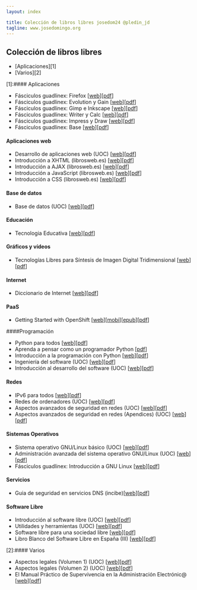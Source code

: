 ```yaml
---
layout: index

title: Colección de libros libres josedom24 @pledin_jd
tagline: www.josedomingo.org
---
```

## Colección de libros libres

* [Aplicaciones][1]
* [Varios][2]

[1]:#### Aplicaciones 

* Fásciculos guadlinex: Firefox [[web](http://www.guadalinex.org/mas-programas/descargas/documentos-de-guadalinex/fasciculos)][[pdf](https://dl.dropboxusercontent.com/u/620873/Libros/Aplicaciones/2-Firefox.pdf)]
* Fásciculos guadlinex: Evolution y Gain [[web](http://www.guadalinex.org/mas-programas/descargas/documentos-de-guadalinex/fasciculos)][[pdf](https://dl.dropboxusercontent.com/u/620873/Libros/Aplicaciones/3-Evolution_y_Gaim.pdf)]
* Fásciculos guadlinex: Gimp e Inkscape [[web](http://www.guadalinex.org/mas-programas/descargas/documentos-de-guadalinex/fasciculos)][[pdf](https://dl.dropboxusercontent.com/u/620873/Libros/Aplicaciones/4-Gimp_e_Inkscape.pdf)]
* Fásciculos guadlinex: Writer y Calc [[web](http://www.guadalinex.org/mas-programas/descargas/documentos-de-guadalinex/fasciculos)][[pdf](https://dl.dropboxusercontent.com/u/620873/Libros/Aplicaciones/5-Writer_y_Calc.pdf)]
* Fásciculos guadlinex: Impress y Draw [[web](http://www.guadalinex.org/mas-programas/descargas/documentos-de-guadalinex/fasciculos)][[pdf](https://dl.dropboxusercontent.com/u/620873/Libros/Aplicaciones/6-Impress_y_Draw.pdf)]
* Fásciculos guadlinex: Base [[web](http://www.guadalinex.org/mas-programas/descargas/documentos-de-guadalinex/fasciculos)][[pdf](https://dl.dropboxusercontent.com/u/620873/Libros/Aplicaciones/7-Base.pdf)]

#### Aplicaciones web

* Desarrollo de aplicaciones web (UOC) [[web](http://openaccess.uoc.edu/webapps/o2/handle/10609/33?locale=es)][[pdf](https://dl.dropboxusercontent.com/u/620873/Libros/Aplicaciones%20Web/desarrollo%20de%20aplicaciones%20web.pdf)]
* Introducción a XHTML (librosweb.es) [[web](http://www.librosweb.es/xhtml/index.html)][[pdf](https://dl.dropboxusercontent.com/u/620873/Libros/Aplicaciones%20Web/introduccion_a_xhtml.pdf)]
* Introducción a AJAX (librosweb.es) [[web](http://www.librosweb.es/ajax/index.html)][[pdf](https://dl.dropboxusercontent.com/u/620873/Libros/Aplicaciones%20Web/introduccion_ajax.pdf)]
* Introducción a JavaScript (librosweb.es) [[web](http://www.librosweb.es/javascript/index.html)][[pdf](https://dl.dropboxusercontent.com/u/620873/Libros/Aplicaciones%20Web/introduccion_javascript.pdf)]
* Introducción a CSS (librosweb.es) [[web](http://www.librosweb.es/css/index.html)][[pdf](https://dl.dropboxusercontent.com/u/620873/Libros/Aplicaciones%20Web/introduccion_css.pdf)]


#### Base de datos

* Base de datos (UOC) [[web](http://openaccess.uoc.edu/webapps/o2/handle/10609/33?locale=es)][[pdf](https://dl.dropboxusercontent.com/u/620873/Libros/Base%20de%20Datos/basededatos.pdf)]


#### Educación

* Tecnologia Educativa [[web](http://ordenadoresenelaula.blogspot.com.es/2009/01/ebook-sobre-tecnologia-educativa_07.html)][[pdf](https://dl.dropboxusercontent.com/u/620873/Libros/Educaci%C3%B3n/ebookte.pdf)]

#### Gráficos y vídeos

*  	Tecnologías Libres para Síntesis de Imagen Digital Tridimensional [[web](http://www.inf-cr.uclm.es/www/cglez/index.php?lang=es&sec=home)][[pdf](https://dl.dropboxusercontent.com/u/620873/Libros/Gr%C3%A1ficos%20y%20v%C3%ADdeos/blendiberia2006.pdf)]

#### Internet

* Diccionario de Internet [[web](http://www.jorgeontalba.es/diccionario-de-internet.htm)][[pdf](https://dl.dropboxusercontent.com/u/620873/Libros/Internet/diccionario-de-internet-jorge-ontalba.pdf)]

#### PaaS

* Getting Started with OpenShift [[web](https://blog.openshift.com/announcing-a-new-book-getting-started-with-openshift-a-guide-for-impatient-beginners/)][[mobi](https://dl.dropboxusercontent.com/u/620873/Libros/PaaS/Getting_Started_with_OpenShift_eBook/Getting_Started_with_OpenShift.mobi)][[epub](https://dl.dropboxusercontent.com/u/620873/Libros/PaaS/Getting_Started_with_OpenShift_eBook/Getting_Started_with_OpenShift.epub)][[pdf](https://dl.dropboxusercontent.com/u/620873/Libros/PaaS/Getting_Started_with_OpenShift_eBook/Getting_Started_with_OpenShift.pdf)]

####Programación

* Python para todos [[web](http://mundogeek.net/tutorial-python/)][[pdf](https://dl.dropboxusercontent.com/u/620873/Libros/Programaci%C3%B3n/Python%20para%20todos.pdf)]
* Aprenda a pensar como un programador Python [[pdf](https://dl.dropboxusercontent.com/u/620873/Libros/Programaci%C3%B3n/aprenda-a-pensar-como-un-programador-con-python.pdf)]
* Introducción a la programación con Python [[web](http://repositori.uji.es/xmlui/handle/10234/24305)][[pdf](https://dl.dropboxusercontent.com/u/620873/Libros/Programaci%C3%B3n/ippython.pdf)]
* Ingeniería del software (UOC) [[web](http://openaccess.uoc.edu/webapps/o2/handle/10609/33?locale=es)][[pdf](https://dl.dropboxusercontent.com/u/620873/Libros/Programaci%C3%B3n/ingenieria.pdf)]
* Introducción al desarrollo del software (UOC) [[web](http://openaccess.uoc.edu/webapps/o2/handle/10609/33?locale=es)][[pdf](https://dl.dropboxusercontent.com/u/620873/Libros/Programaci%C3%B3n/desarrollo.pdf)]


#### Redes

* IPv6 para todos [[web](http://www.isoc.org.ar/)][[pdf](https://dl.dropboxusercontent.com/u/620873/Libros/Redes/ipv6ParaTodos.pdf)]
* Redes de ordenadores (UOC) [[web](http://openaccess.uoc.edu/webapps/o2/handle/10609/33?locale=es)][[pdf](https://dl.dropboxusercontent.com/u/620873/Libros/Redes/redes.pdf)]
* Aspectos avanzados de seguridad en redes (UOC) [[web](http://openaccess.uoc.edu/webapps/o2/handle/10609/33?locale=es)][[pdf](https://dl.dropboxusercontent.com/u/620873/Libros/Redes/aspectos_avanzados_en_seguridad_en_redes_modulos.pdf)]
* Aspectos avanzados de seguridad en redes (Apendices) (UOC) [[web](http://openaccess.uoc.edu/webapps/o2/handle/10609/33?locale=es)][[pdf](https://dl.dropboxusercontent.com/u/620873/Libros/Redes/spectos_avanzados_en_seguridad_en_redes_apendice.pdf)]

#### Sistemas Operativos

* Sistema operativo GNU/Linux básico (UOC) [[web](http://openaccess.uoc.edu/webapps/o2/handle/10609/33?locale=es)][[pdf](https://dl.dropboxusercontent.com/u/620873/Libros/Sistemas%20Operativos/linux%20basico.pdf)]
* Administración avanzada del sistema operativo GNU/Linux (UOC) [[web](http://openaccess.uoc.edu/webapps/o2/handle/10609/33?locale=es)][[pdf](https://dl.dropboxusercontent.com/u/620873/Libros/Sistemas%20Operativos/linux%20avanzado.pdf)]
* Fásciculos guadlinex: Introducción a GNU Linux [[web](http://www.guadalinex.org/mas-programas/descargas/documentos-de-guadalinex/fasciculos)][[pdf](https://dl.dropboxusercontent.com/u/620873/Libros/Sistemas%20Operativos/1-Introduccion_a_GnuLinux.pdf)]

#### Servicios

* Guia de seguridad en servicios DNS (incibe)[[web](https://www.incibe.es/blogs/post/Seguridad/BlogSeguridad/Articulo_y_comentarios/GUIA_DNS)][[pdf](https://dl.dropboxusercontent.com/u/620873/Libros/Servicios/guia_de_seguridad_en_servicios_dns.pdf)]

#### Software Libre

* Introducción al software libre (UOC) [[web](http://openaccess.uoc.edu/webapps/o2/handle/10609/33?locale=es)][[pdf](https://dl.dropboxusercontent.com/u/620873/Libros/Software%20Libre/software%20libre.pdf)]
* Utilidades y herramientas (UOC) [[web](http://openaccess.uoc.edu/webapps/o2/handle/10609/33?locale=es)][[pdf](https://dl.dropboxusercontent.com/u/620873/Libros/Software%20Libre/utilidades%20y%20herramientas.pdf)]
* Software libre para una sociedad libre [[web](http://biblioweb.sindominio.net/pensamiento/softlibre/)][[pdf](https://dl.dropboxusercontent.com/u/620873/Libros/Software%20Libre/softlibre.pdf)]
* Libro Blanco del Software Libre en España (III) [[web](http://libroblanco.com)][[pdf](https://dl.dropboxusercontent.com/u/620873/Libros/Software%20Libre/III_libro_blanco_del_software_libre.pdf)]

[2]:#### Varios

* Aspectos legales (Volumen 1) (UOC) [[web](http://openaccess.uoc.edu/webapps/o2/handle/10609/33?locale=es)][[pdf](https://dl.dropboxusercontent.com/u/620873/Libros/Varios/legal1.pdf)]
* Aspectos legales (Volumen 2) (UOC) [[web](http://openaccess.uoc.edu/webapps/o2/handle/10609/33?locale=es)][[pdf](https://dl.dropboxusercontent.com/u/620873/Libros/Varios/legal2.pdf)]
* El Manual Práctico de Supervivencia en la Administración Electrónic@ [[web](http://www.microlopez.es/)][[pdf](https://dl.dropboxusercontent.com/u/620873/Libros/Varios/Manual_Supervivencia_eAdmin.pdf)]
